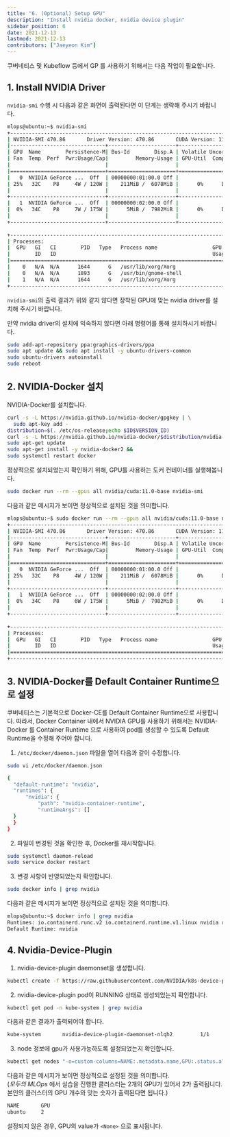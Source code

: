 ```yaml
---
title: "6. (Optional) Setup GPU"
description: "Install nvidia docker, nvidia device plugin"
sidebar_position: 6
date: 2021-12-13
lastmod: 2021-12-13
contributors: ["Jaeyeon Kim"]
---
```


쿠버네티스 및 Kubeflow 등에서 GP 를 사용하기 위해서는 다음 작업이 필요합니다.

## 1. Install NVIDIA Driver

`nvidia-smi` 수행 시 다음과 같은 화면이 출력된다면 이 단계는 생략해 주시기 바랍니다.

  ```bash
  mlops@ubuntu:~$ nvidia-smi 
  +-----------------------------------------------------------------------------+
  | NVIDIA-SMI 470.86       Driver Version: 470.86       CUDA Version: 11.4     |
  |-------------------------------+----------------------+----------------------+
  | GPU  Name        Persistence-M| Bus-Id        Disp.A | Volatile Uncorr. ECC |
  | Fan  Temp  Perf  Pwr:Usage/Cap|         Memory-Usage | GPU-Util  Compute M. |
  |                               |                      |               MIG M. |
  |===============================+======================+======================|
  |   0  NVIDIA GeForce ...  Off  | 00000000:01:00.0 Off |                  N/A |
  | 25%   32C    P8     4W / 120W |    211MiB /  6078MiB |      0%      Default |
  |                               |                      |                  N/A |
  +-------------------------------+----------------------+----------------------+
  |   1  NVIDIA GeForce ...  Off  | 00000000:02:00.0 Off |                  N/A |
  |  0%   34C    P8     7W / 175W |      5MiB /  7982MiB |      0%      Default |
  |                               |                      |                  N/A |
  +-------------------------------+----------------------+----------------------+
                                                                                
  +-----------------------------------------------------------------------------+
  | Processes:                                                                  |
  |  GPU   GI   CI        PID   Type   Process name                  GPU Memory |
  |        ID   ID                                                   Usage      |
  |=============================================================================|
  |    0   N/A  N/A      1644      G   /usr/lib/xorg/Xorg                198MiB |
  |    0   N/A  N/A      1893      G   /usr/bin/gnome-shell               10MiB |
  |    1   N/A  N/A      1644      G   /usr/lib/xorg/Xorg                  4MiB |
  +-----------------------------------------------------------------------------+
  ```

`nvidia-smi`의 출력 결과가 위와 같지 않다면 장착된 GPU에 맞는 nvidia driver를 설치해 주시기 바랍니다.

만약 nvidia driver의 설치에 익숙하지 않다면 아래 명령어를 통해 설치하시기 바랍니다.

  ```bash
  sudo add-apt-repository ppa:graphics-drivers/ppa
  sudo apt update && sudo apt install -y ubuntu-drivers-common
  sudo ubuntu-drivers autoinstall
  sudo reboot
  ```

## 2. NVIDIA-Docker 설치

NVIDIA-Docker를 설치합니다.

```bash
curl -s -L https://nvidia.github.io/nvidia-docker/gpgkey | \
  sudo apt-key add -
distribution=$(. /etc/os-release;echo $ID$VERSION_ID)
curl -s -L https://nvidia.github.io/nvidia-docker/$distribution/nvidia-docker.list | sudo tee /etc/apt/sources.list.d/nvidia-docker.list
sudo apt-get update
sudo apt-get install -y nvidia-docker2 &&
sudo systemctl restart docker
```

정상적으로 설치되었는지 확인하기 위해, GPU를 사용하는 도커 컨테이너를 실행해봅니다.

```bash
sudo docker run --rm --gpus all nvidia/cuda:11.0-base nvidia-smi
```

다음과 같은 메시지가 보이면 정상적으로 설치된 것을 의미합니다.

  ```bash
  mlops@ubuntu:~$ sudo docker run --rm --gpus all nvidia/cuda:11.0-base nvidia-smi
  +-----------------------------------------------------------------------------+
  | NVIDIA-SMI 470.86       Driver Version: 470.86       CUDA Version: 11.4     |
  |-------------------------------+----------------------+----------------------+
  | GPU  Name        Persistence-M| Bus-Id        Disp.A | Volatile Uncorr. ECC |
  | Fan  Temp  Perf  Pwr:Usage/Cap|         Memory-Usage | GPU-Util  Compute M. |
  |                               |                      |               MIG M. |
  |===============================+======================+======================|
  |   0  NVIDIA GeForce ...  Off  | 00000000:01:00.0 Off |                  N/A |
  | 25%   32C    P8     4W / 120W |    211MiB /  6078MiB |      0%      Default |
  |                               |                      |                  N/A |
  +-------------------------------+----------------------+----------------------+
  |   1  NVIDIA GeForce ...  Off  | 00000000:02:00.0 Off |                  N/A |
  |  0%   34C    P8     6W / 175W |      5MiB /  7982MiB |      0%      Default |
  |                               |                      |                  N/A |
  +-------------------------------+----------------------+----------------------+
                                                                                
  +-----------------------------------------------------------------------------+
  | Processes:                                                                  |
  |  GPU   GI   CI        PID   Type   Process name                  GPU Memory |
  |        ID   ID                                                   Usage      |
  |=============================================================================|
  +-----------------------------------------------------------------------------+
  ```

## 3. NVIDIA-Docker를 Default Container Runtime으로 설정

쿠버네티스는 기본적으로 Docker-CE를 Default Container Runtime으로 사용합니다.
따라서, Docker Container 내에서 NVIDIA GPU를 사용하기 위해서는 NVIDIA-Docker 를 Container Runtime 으로 사용하여 pod를 생성할 수 있도록 Default Runtime을 수정해 주어야 합니다.

1. `/etc/docker/daemon.json` 파일을 열어 다음과 같이 수정합니다.

  ```bash
  sudo vi /etc/docker/daemon.json

  {
    "default-runtime": "nvidia",
    "runtimes": {
        "nvidia": {
            "path": "nvidia-container-runtime",
            "runtimeArgs": []
    }
    }
  }
  ```

2. 파일이 변경된 것을 확인한 후, Docker를 재시작합니다.

  ```bash
  sudo systemctl daemon-reload
  sudo service docker restart
  ```

3. 변경 사항이 반영되었는지 확인합니다.

  ```bash
  sudo docker info | grep nvidia
  ```

  다음과 같은 메시지가 보이면 정상적으로 설치된 것을 의미합니다.

  ```bash
  mlops@ubuntu:~$ docker info | grep nvidia
  Runtimes: io.containerd.runc.v2 io.containerd.runtime.v1.linux nvidia runc
  Default Runtime: nvidia
  ```

## 4. Nvidia-Device-Plugin

1. nvidia-device-plugin daemonset을 생성합니다.

  ```bash
  kubectl create -f https://raw.githubusercontent.com/NVIDIA/k8s-device-plugin/v0.10.0/nvidia-device-plugin.yml
  ```

2. nvidia-device-plugin pod이 RUNNING 상태로 생성되었는지 확인합니다.

  ```bash
  kubectl get pod -n kube-system | grep nvidia
  ```

  다음과 같은 결과가 출력되어야 합니다.

  ```bash
  kube-system       nvidia-device-plugin-daemonset-nlqh2         1/1     Running   0      1h
  ```

3. node 정보에 gpu가 사용가능하도록 설정되었는지 확인합니다.

  ```bash
  kubectl get nodes "-o=custom-columns=NAME:.metadata.name,GPU:.status.allocatable.nvidia\.com/gpu"
  ```

  다음과 같은 메시지가 보이면 정상적으로 설정된 것을 의미합니다.  
  (*모두의 MLOps* 에서 실습을 진행한 클러스터는 2개의 GPU가 있어서 2가 출력됩니다.
  본인의 클러스터의 GPU 개수와 맞는 숫자가 출력된다면 됩니다.)

  ```bash
  NAME       GPU
  ubuntu     2
  ```

설정되지 않은 경우, GPU의 value가 `<None>` 으로 표시됩니다.
